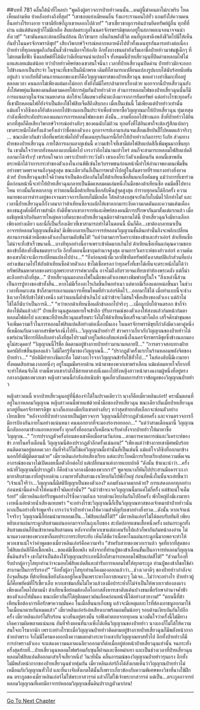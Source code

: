 ##บทที่ 781 คลื่นใต้น้ำที่ไหลบ่า
“พูดถึงผู้ตรวจการป๋ายฮ่าวคนนั้น...คนผู้นี้ฆ่าคนตาไม่กะพริบ โหดเหี้ยมอำมหิต บ้าคลั่งอย่างถึงที่สุด!”
“เขาชอบแย่งเมียคนอื่น รังแกระรานคนไปทั่ว แถมยังใส่ความคนอื่นอย่างไร้ยางอาย ราชาผียักษ์ก็ถูกเขาหลอกไปด้วย!”
“เขาเชี่ยวชาญการค้นบ้านยึดทรัพย์ผู้อื่น ทุกที่ที่ผ่าน แม้แต่ต้นหญ้าก็ไม่มีเหลือ สิบแปดตระกูลในนครจักรพรรดิขุยตกอยู่ในสภาพอเนจอนาจจนน่าสังเวช!”
“เขามันคนกะล่อนปลิ้นปล้อน ฝึกวิชามาร กลืนกินพลังชีวิต คนที่ถูกเขาดึงพลังชีวิตไปมีให้เห็นกันทั่วในนครจักรพรรดิขุย!”
เสียงวิพากษ์วิจารณ์หลากหลายดังไปทั่วทั้งแดนทุรกันดารอย่างต่อเนื่อง ป๋ายฮ่าวที่ทุกคนพูดถึงกันนั้นชั่วช้าจนมิอาจให้อภัย อีกทั้งบางชนเผ่ายังเริ่มเอาชื่อป๋ายฮ่าวมาข่มขู่เด็กๆ ที่ไม่ยอมเชื่อฟัง ซึ่งผลลัพธ์ที่ได้นับว่าดีเยี่ยมจนน่าแปลกใจ
ทั้งหมดนี้ป๋ายเสี่ยวฉุนที่ปิดด่านหลอมไฟไม่แยแสเลยแม้แต่น้อย ทว่าป๋ายฮ่าวศิษย์ของเขาสนใจนี่นา เวลาที่ป๋ายเสี่ยวฉุนปิดด่าน ป๋ายฮ่าวมักจะออกไปข้างนอกเป็นประจำ ในฐานะที่เขาเป็นผีนักพรต เดิมทีก็สามารถเปลี่ยนแปลงรูปแบบได้นับร้อยนับพันอยู่แล้ว บวกกับที่ตัวตนภายนอกของเขาก็คือวิญญาณทาสของป๋ายเสี่ยวฉุน ขอแค่วางท่าซึมกะทืออยู่ตลอดเวลา คนนอกไม่เพียงแต่มองไม่ออก ทั้งยังไม่มีใครกล้ามาหาเรื่องด้วย นอกจากนี้ป๋ายเสี่ยวฉุนยังสั่งให้ศพหุ่นเชิดของตนติดตามคอยให้การคุ้มกันป๋ายฮ่าวด้วย
ส่วนการหลอมไฟของป๋ายเสี่ยวฉุนนั้นก็มีการเผาผลาญในจำนวนมหาศาล ต่อให้จะได้ผลพวงที่น่าตะลึงมาจากการยึดทรัพย์ แต่อย่างไรซะทุกครั้งที่เขาฝึกหลอมไฟก็ยังจำเป็นต้องใช้ไฟสิบเจ็ดสีถึงสิบกอง
เมื่อเป็นเช่นนี้ ไม่เพียงแต่ป๋ายฮ่าวเท่านั้น แม้แต่โจวอีซิงเองก็ยังต้องออกไปข้างนอกเป็นประจำเพื่อช่วยหาซื้อวิญญาณมาให้ป๋ายเสี่ยวฉุน ทุ่มเทสุดกำลังเพื่อประคับประคองแผนการการหลอมไฟของเขา
ดังนั้น...ยามที่ออกไปข้างนอก สิ่งที่ป๋ายฮ่าวได้ยินมากที่สุดก็คือเสียงวิพากษ์วิจารณ์อย่างลับๆ ของคนนับไม่ถ้วน ทุกครั้งที่ได้ยินเขาก็จะต้องรู้สึกแปลกๆ เขาตระหนักได้ครั้งแล้วครั้งเล่าว่าชื่อของตัวเอง ถูกอาจารย์เอามาเล่นจนเสื่อมเสียป่นปี้ไปหมดแล้วจริงๆ ...
ขณะเดียวกันข่าวลือที่แพร่สะพัดไปทั่วทั้งแดนทุรกันดารนี้ก็ทำให้ป๋ายฮ่าวเกิดการระวังภัย
ส่วนทางฝ่ายของป๋ายเสี่ยวฉุน ภายใต้การเผาผลาญเช่นนี้ ความเข้าใจที่เขามีต่อไฟสิบแปดสีก็เพิ่มพูนมากขึ้นทุกวัน เขามั่นใจว่าหากยังทดลองแบบนี้ต่อไป เกรงว่าอีกไม่นานเท่าไหร่ ตนก็จะสามารถหลอมไฟสิบแปดสีออกมาได้จริงๆ!
เขาร้อนใจมาก เพราะป๋ายฮ่าวระวังตัว เขาเองก็ระวังตัวเหมือนกัน ตอนนี้เขาพลันตระหนักได้ว่าการกระทำของตัวเองในงานพิธีเซ่นไหว้บรรพชนก่อนหน้านี้ทำให้อำนาจของตนเพิ่มขึ้นอย่างพรวดพราดจนถึงจุดสูงสุด ขณะเดียวกันก็เป็นการพาตัวไปอยู่ในอันตรายที่ร้ายแรงอย่างยิ่งยวดด้วย!
ป๋ายเสี่ยวฉุนเข้าใจดีว่าตนจำเป็นต้องป้องกันไม่ให้ต้าเทียนซือสิ้นนกเก็บคันธนู แม้ว่าการที่เขาร่วมมือก่อนหน้านี้จะทำให้ป๋ายเสี่ยวฉุนกลายเป็นมีดแหลมคมเล่มหนึ่งในมือของต้าเทียนซือ คมมีดชี้ไปทางไหน ทางนั้นก็แหลกลาญ ทว่าตอนนี้เมื่อต้าเทียนซือกลับคืนสู่จุดสูงสุด กำราบทุกคนได้อีกครั้ง ความหมายของการดำรงอยู่ของจวนตรวจการก็แทบไม่มีเหลือ ใต้หล้าสงบสุขจะยังเก็บใบมีดไว้อีกทำไม!
และเวลานี้ป๋ายเสี่ยวฉุนก็กังวลมากว่าต้าเทียนซือจะผลักให้เขาออกมาระงับความกดดันและความแค้นเคืองของชนสูงศักดิ์ทั้งราชสำนัก ยังดีที่พวกเขาอาจารย์และศิษย์สองคนมีการปรึกษากันมาตั้งแต่แรกแล้ว เมื่อเผชิญหน้ากับอันตรายใหญ่หลวงที่ตบะของป๋ายเสี่ยวฉุนมิอาจต้านทานได้นี้ ป๋ายเสี่ยวฉุนจึงมีทางเลือกเพียงอย่างเดียว และนี่ก็เป็นเรื่องเดียวที่เขาสามารถทำได้ในตอนนี้
นั่นก็คือ...เขาต้องกลายมาเป็นอาจารย์หลอมวิญญาณชั้นดิน!
มีเพียงกลายเป็นอาจารย์หลอมวิญญาณชั้นดินเท่านั้นถึงจะพลิกเปลี่ยนสถานการณ์ด้วยมือของตัวเองในยามคับขันได้!
“แต่ว่าตามการวิเคราะห์ของข้าและฮ่าวเอ๋อร์ ต้าเทียนซือไม่น่าจะทิ้งข้าเร็วขนาดนี้...บางทีทุกอย่างนี้อาจเพราะข้าคิดมากเกินไป ต้าเทียนซือเห็นแก่คุณความชอบของข้าก็ต้องยิ่งชื่นชมตบรางวัล อีกทั้งตอนนี้เขากุมอำนาจสูงสุด ตามการวิเคราะห์ของฮ่าวเอ๋อร์ ความคิดของเขาก็น่าจะมีการเปลี่ยนแปลงไปบ้าง...”
“ยิ่งก่อนหน้านี้เวลาที่ข้ายึดทรัพย์ยังเอาสมบัติเก้าส่วนที่แบ่งอย่างเข้มงวดไปให้กับต้าเทียนซือด้วยตัวเอง ข้าไม่เชื่อหรอกว่าทุกครั้งที่เขาได้เห็นจะตระหนักไม่ได้ว่าทรัพย์สินมหาศาลของตระกูลพระยาสวรรค์พวกนั้น อาจไม่ถึงกับรวยจนเทียบเท่าท้องพระคลัง แต่ก็น่าตะลึงอย่างถึงที่สุด...” ป๋ายเสี่ยวฉุนมองกองไฟในมือของตัวเองพลางพึมพำอยู่ในใจ
“สิ่งเหล่านี้ล้วนเป็นการปูทางของข้าทั้งสิ้น...หากไม่มีเรื่องอะไรเกิดขึ้นก็พอทำเนา แต่หากมีเรื่องแตกหน่อขึ้นมา ในช่วงเวลาที่เหมาะสม ข้าก็สามารถเอาแผนการเหี้ยมโหดที่ฮ่าวเอ๋อร์คิดไว้...ออกมาใช้ได้ เมื่อทำแบบนี้จะช่วงชิงเวลาให้กับข้าได้ช่วงหนึ่ง แต่ว่าแผนนี้ต่ำช้าเกินไป แม้ว่าข้าจะไม่สนใจชื่อเสียงของตัวเอง แต่ถ้าไม่ใช้ได้ก็นับว่าเป็นการดี...”
“ทว่าหากต้าเทียนซือผลักข้าออกไปจริงๆ ...เมื่อถูกบีบให้จนตรอก ข้าก็จำต้องใช้มันแล้วล่ะ!” ป๋ายเสี่ยวฉุนสูดลมหายใจเข้าลึก ปรับอารมณ์ของตัวเองให้สงบแล้วก้มหน้าก้มตาหลอมไฟต่อไป
และขณะที่ป๋ายเสี่ยวฉุนเตรียมระวังไม่ให้ต้าเทียนซือเสร็จนาฆ่าโคถึก เสร็จศึกฆ่าขุนพลจึงเพิ่มความเร็วในการหลอมไฟสิบแปดสีอย่างต่อเนื่องนั้นเอง ในนครจักรพรรดิขุยก็กำลังมีดวงตาคู่หนึ่งที่เหมือนกับดวงตาอสรพิษจ้องนิ่งไปยัง...วิญญาณป๋ายฮ่าว!!
ข่าวคราวเกี่ยวกับวิญญาณของป๋ายฮ่าวได้แพร่ผ่านวิธีการที่ลึกลับอย่างถึงที่สุดไปรวมตัวอยู่ในห้องลับแห่งหนึ่งในนครจักรพรรดิขุยซึ่งข้างนอกมองดูไม่สะดุดตา!
“วิญญาณนี้ไร้ชื่อ ติดตามอยู่ข้างกายป๋ายฮ่าวมานานหลายปี...”
“การตรวจสอบทางฝ่ายนครผียักษ์สิ้นสุดลงแล้ว ไม่มีใครรู้ที่มาของวิญญาณนี้...”
“ปรากฏตัวครั้งแรกในร้านหลอมพลังจิตของป๋ายฮ่าว...”
“ปกติมีท่าทางซึมกะทือ ไม่ต่างอะไรจากวิญญาณข้ารับใช้ทั่วไป...”
ในห้องลับนี้มีเงามายาทั้งหมดสิบสามเงาลอยนิ่งๆ อยู่ในมุมมืดรอบด้าน หน้าตาของพวกเขาพร่าเลือน แม้แต่ลมหายใจก็ยากที่จะทำให้คนจับได้ ยามนี้พวกเขากำลังใช้สายตาสงบนิ่งมองไปยังหญิงสาวหน้าตางดงามผู้หนึ่งที่อยู่ตรงกลางกลุ่มของพวกเขา หญิงสาวคนนี้กำลังเอ่ยเนิบช้า พูดเกี่ยวกับผลการสำรวจข้อมูลของวิญญาณป๋ายฮ่าว

หญิงสาวคนนี้ หากป๋ายเสี่ยวฉุนอยู่ที่นี่ต้องจำได้ในปราดเดียวว่า นางก็คือเมี่ยวหลินเอ๋อร์!
ครานั้นตอนที่อยู่ในกาหลอมวิญญาณ หญิงสาวคนนี้พ่ายแพ้ด้วยน้ำมือของป๋ายเสี่ยวฉุน ขณะเดียวกันเมื่อป๋ายเสี่ยวฉุนมาอยู่ที่นครจักรพรรดิขุย นางก็แอบลงมือกับเขาอย่างลับๆ ทว่าสุดท้ายกลับเลือกจะซ่อนตัวอย่างเงียบเชียบ
“หลังจากที่ป๋ายฮ่าวกลายเป็นผู้ตรวจการ วิญญาณนี้ก็ปรากฏตัวน้อยครั้ง และจวนตรวจการก็มีการป้องกันภายในอย่างแน่นหนา คนนอกยากที่จะมองร่องรอยออก...”
“แต่ว่าสามเดือนมานี้ วิญญาณนี้กลับออกมาข้างนอกหลายครั้ง ทุกครั้งที่ออกมาก็เหมือนจะรับคำสั่งจากป๋ายฮ่าวให้มาหาซื้อวิญญาณ...”
“การปรากฏตัวครั้งก่อนของเขาคือเมื่อสามวันก่อน...ตามการคาดการณ์และวิเคราะห์ของข้า ภายในครึ่งเดือนนี้ วิญญาณนี่ต้องปรากฏตัวอีกครั้งแน่นอน!”
“เพียงแต่ว่าข้างกายเขามีศพนับร้อยตนติดตามอยู่ตลอดเวลา อันที่จริงก็ไม่ใช่แค่วิญญาณนี้เท่านั้นที่เป็นเช่นนี้ แม้แต่โจวอีซิงที่ออกมาข้างนอกก็ยังมีผู้ติดตามด้วย” เมี่ยวหลินเอ๋อร์เอ่ยเสียงเรียบ แต่ละประโยคมีการเรียบเรียงถ้อยความชัดเจน อาภรณ์ของนางไม่เปิดเผยเนื้อตัวอีกต่อไป แต่เปลี่ยนมาแต่งกายแบบปกติ
“ดังนั้น ข้าแนะนำว่า...ครั้งหน้าที่วิญญาณนี้ปรากฏตัว ก็คือช่วงเวลาลงมือของพวกเรา!” พูดจบนางก็หันไปประสานมือคารวะเงามายาสิบสามเงาที่อยู่รอบด้าน
เงามายาทั้งสิบสามเงาเงียบกันไปพักใหญ่ ก่อนที่หนึ่งในนั้นจะเอ่ยขึ้นว่า
“เจ้าแน่ใจรึว่า...วิญญาณนี้มีสติปัญญาเป็นของตัวเอง? แถมยังฉลาดมากด้วย? การแสดงออกทุกอย่างก่อนหน้านี้แค่จงใจให้คนเข้าใจผิดเท่านั้น?”
“แม้ว่าข้าจะเจอวิญญาณนี้มาแค่ไม่กี่ครั้ง แต่ข้าแน่ใจเต็มร้อย!” เมี่ยวหลินเอ๋อร์รีบพูดอย่างไร้ซึ่งความลังเล
รอบด้านเงียบงันกันไปอีกครั้ง พักใหญ่ถึงมีเงามายาเงาหนึ่งเอ่ยด้วยน้ำเสียงแหบพร่า
“จะอย่างไรซะวิญญาณนี้ก็เป็นวิญญาณทาสของเจ้าหมาบ้าป๋ายฮ่าวนั่น หากเป็นอย่างที่เจ้าพูดจริง เกรงว่าเจ้าป๋ายฮ่าวคงให้ความสำคัญกับเขาอย่างยิ่งยวด...ดังนั้น หากเจ้าแน่ใจจริงๆ วิญญาณนี้ก็ย่อมนำมาหลอมเป็น...ไฟสิบแปดสีได้!!”
เมี่ยวหลินเอ๋อร์ไม่ได้ตอบรับทันที เพียงหยิบเอาแผ่นกระดูกสิบสามแผ่นออกมาจากในถุงเก็บของ สะบัดปลายแขนเสื้อหนึ่งครั้ง แผ่นกระดูกทั้งสิบสามแผ่นก็บินเข้าหาคนสิบสามคน
หลังจากที่พวกเขาแต่ละคนรับไปแล้วก็พากันก้มหน้าลงอ่าน ไม่นานดวงตาของพวกเขาก็เผยประกายระยิบระยับ เห็นได้ชัดว่าเนื้อหาในแผ่นกระดูกนี้มากพอจะทำให้พวกเขาแน่ใจว่าคำพูดของเมี่ยวหลินเอ๋อร์คือความจริง
“สำหรับสายของพวกเราแล้ว จุดที่ยากที่สุดของไฟสิบแปดสีก็คือเชื้อเพลิง...ขอแค่มีเชื้อเพลิง หลังจากที่ท่านปู่ของข้าเลื่อนขั้นเป็นอาจารย์หลอมวิญญาณชั้นดินสำเร็จ เขาไม่จำเป็นต้องใช้วิญญาณประเภทนี้อีกก็สามารถหลอมไฟสิบแปดสีได้!”
“ส่วนเรื่องที่รับปากผู้อาวุโสทุกท่านว่าจะมอบไฟสิบแปดสีและตำรับการหลอมไฟให้ทุกตระกูล ท่านปู่ของข้าก็ขอใช้คำสาบานเป็นการรับรอง!”
“อีกทั้งผู้อาวุโสทุกท่านก็คงมองออกแล้วว่า...ช่วงเวลาดีๆ ของป๋ายฮ่าวกำลังจะถึงจุดสิ้นสุด ที่ต้าเทียนซือยังลังเลอยู่ก็คงเป็นเพราะหาโอกาสเหมาะๆ ไม่เจอ...ไม่ว่าจะอย่างไร ป๋ายฮ่าวผู้นี้ก็คือพยัคฆ์ที่ไร้เขี้ยวเล็บ หากเขาข่มกลั้นไม่ไหวแล้วลงมือบ้าระห่ำก็ไม่จำเป็นให้พวกเราต้องลงแรง เพียงแค่ไหลไปตามน้ำ ต้าเทียนซือย่อมต้องถือโอกาสสังหารเขาดับแค้นปวงชนเพื่อรักษาอำนาจค้ำฟ้าของตัวเองให้มั่นคง ขณะเดียวกันก็ได้ยุติลมคาวฝนเลือดก่อนหน้านี้ได้อย่างสวยงาม!”
“ตอนนี้ที่ต้าเทียนซือต้องการคือรักษาความมั่นคง ในเมื่อสิ้นนกเก็บธนู แล้วจะมีเหตุผลอะไรที่ต้องเอาธนูออกมาใช้ในเมื่อนกตายกันหมดแล้ว” เมี่ยวหลินเอ๋อร์เอ่ยเสียงเบาพร้อมอมยิ้มน้อยๆ รอบด้านเงียบงันกันไปอีกครั้ง
เมี่ยวหลินเอ๋อร์ไม่รีบร้อน นางยืนอยู่ตรงนั้น รอฟังคำตอบจากทุกคน นางมั่นใจว่าครั้งนี้ไม่มีทางเกิดความผิดพลาดแน่นอน อันที่จริงตอนที่นางเพิ่งได้เห็นวิญญาณของป๋ายฮ่าว นางเองก็ไม่ได้ให้ความสนใจอะไรมากนัก เพราะอย่างไรซะเมื่อวิญญาณป๋ายฮ่าวติดตามอยู่ข้างกายป๋ายเสี่ยวฉุนก็มีพลังหน้ากากช่วยอำพราง จึงไม่มีใครมองออกถึงความแตกต่างระหว่างเขากับวิญญาณทาสทั่วไป อีกทั้งป๋ายฮ่าวก็มีการอำพรางตัวเอง จะแสดงความฉลาดเฉลียวออกมาก็ต่อเมื่ออยู่ต่อหน้าป๋ายเสี่ยวฉุนเท่านั้น
จนกระทั่งครั้งสุดท้ายที่...ป๋ายเสี่ยวฉุนหลอมไฟพร้อมกับซุนอี้ฝานและซือหม่าเทา และเป็นช่วงเวลาที่ป๋ายเสี่ยวฉุนหลอมไฟสิบแปดสีออกมาสำเร็จเสี้ยวหนึ่ง!
วินาทีนั้น คลื่นอารมณ์ของวิญญาณป๋ายฮ่าวรุนแรง อีกทั้งไม่มีพลังหน้ากากของป๋ายเสี่ยวฉุนช่วยคุ้มกัน เมี่ยวหลินเอ๋อร์ถึงได้สังเกตเห็นว่าวิญญาณป๋ายฮ่าวไม่เหมือนกับวิญญาณทั่วไป และที่นางจับสังเกตได้นั้นก็เพราะเกี่ยวข้องกับความพิเศษของวิชาที่นางใช้ฝึกตน
ตระกูลของเมี่ยวหลินเอ๋อร์ไม่ใช่พระยาสวรรค์ แล้วก็ไม่ใช่เจ้าพระยาสวรรค์ แต่เป็น...ตระกูลอาจารย์หลอมวิญญาณที่เคยมีอาจารย์หลอมวิญญาณชั้นดินปรากฏตัวมาก่อน!

------


[Go To Next Chapter]( ./219.md)
